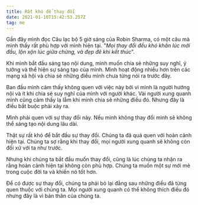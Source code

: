 ```yaml
---
title: Rất khó để thay đổi
date: 2021-01-10T15:42:53.257Z
tag: me
---
```

Gần đây mình đọc Câu lạc bộ 5 giờ sáng của Robin Sharma, có một câu mà mình thấy rất phù hợp với mình hiện tại. "*Mọi thay đổi đều khó khăn lúc mới đầu, lộn xộn lúc giữa chừng, và đẹp đẽ khi kết thúc*". 

Khi mình bắt đầu sáng tạo nội dung, mình muốn chia sẻ những suy nghĩ, ý tưởng và thể hiện sự sáng tạo của mình. Mình hoạt động nhiều hơn trên các mạng xã hội và chia sẻ những điều mình chưa từng nói ra trước đây. 

Ban đầu mình cảm thấy không quen với việc này bởi vì mình là người hướng nội và ít khi chia sẻ suy nghĩ của mình với người khác. Vài người xung quanh mình cũng cảm thấy lạ lẫm khi mình chia sẻ những điều đó. Nhưng đây là điều bắt buộc phải xảy ra. 

Mình phải quen với sự thay đổi này. Nếu mình không thay đổi mình sẽ không thể sáng tạo nội dung lâu dài.

Thật sự rất khó để bắt đầu sự thay đổi. Chúng ta đã quá quen với hoàn cảnh hiện tại. Chúng ta sợ rằng khi thay đổi, mọi người xung quanh sẽ không còn đối xử với ta như trước. 

Nhưng khi chúng ta bắt đầu muốn thay đổi, cũng là lúc chúng ta nhận ra rằng hoàn cảnh hiện tại không còn phù hợp. Chúng ta muốn một sự mới mẻ trong cuộc đời ta và khiến nó tốt hơn. 

Để có được sự thay đổi, chúng ta phải bỏ lại đằng sau những điều đã từng quen thuộc với chúng ta. Mọi người xung quanh có thể không thích điều đó nhưng đây là vì bản thân của chúng ta.